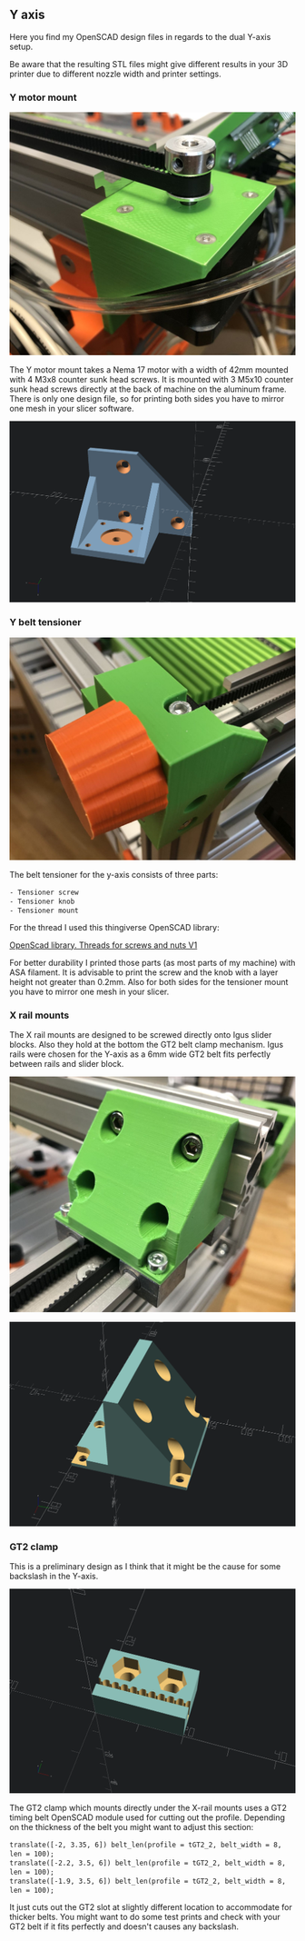 ## Y axis

Here you find my OpenSCAD design files in regards to the dual Y-axis setup.

Be aware that the resulting STL files might give different results in your 3D printer due to different nozzle width and printer settings.

### Y motor mount

![Y Motor Mount](images/y_motor_mount.jpg)

The Y motor mount takes a Nema 17 motor with a width of 42mm mounted with 4 M3x8 counter sunk head screws. It is mounted with 3 M5x10 counter sunk head screws directly at the back of machine on the aluminum frame. There is only one design file, so for printing both sides you have to mirror one mesh in your slicer software.

![Y Motor Mount](images/Motor_Holder_Y_Left.png)

### Y belt tensioner

![Y Belt Tensioner](images/tensioner_knob.jpg)

The belt tensioner for the y-axis consists of three parts:

    - Tensioner screw
    - Tensioner knob
    - Tensioner mount

For the thread I used this thingiverse OpenSCAD library:

[OpenScad library. Threads for screws and nuts V1](https://www.thingiverse.com/thing:3131126)

For better durability I printed those parts (as most parts of my machine) with ASA filament. It is advisable to print the screw and the knob with a layer height not greater than 0.2mm. Also for both sides for the tensioner mount you have to mirror one mesh in your slicer.

### X rail mounts

The X rail mounts are designed to be screwed directly onto Igus slider blocks. Also they hold at the bottom the GT2 belt clamp mechanism. Igus rails were chosen for the Y-axis as a 6mm wide GT2 belt fits perfectly between rails and slider block.

![X Rail Mount](images/x_rail_mount.jpg)


![X Rail Mount](images/X_Rail_Mount.png)

### GT2 clamp

This is a preliminary design as I think that it might be the cause for some backslash in the Y-axis.

![Y belt GT2 clamp](images/Y_GT2_Clamp.png)

The GT2 clamp which mounts directly under the X-rail mounts uses a GT2 timing belt OpenSCAD module used for cutting out the profile. Depending on the thickness of the belt you might want to adjust this section:

    translate([-2, 3.35, 6]) belt_len(profile = tGT2_2, belt_width = 8, len = 100);
    translate([-2.2, 3.5, 6]) belt_len(profile = tGT2_2, belt_width = 8, len = 100);
    translate([-1.9, 3.5, 6]) belt_len(profile = tGT2_2, belt_width = 8, len = 100);

It just cuts out the GT2 slot at slightly different location to accommodate for thicker belts. You might want to do some test prints and check with your GT2 belt if it fits perfectly and doesn't causes any backslash.
